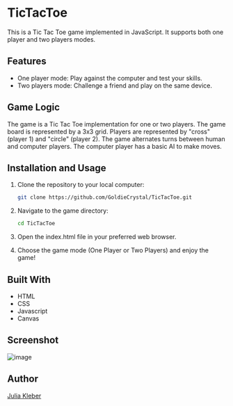 # TicTacToe

This is a Tic Tac Toe game implemented in JavaScript. It supports both one player and two players modes.

## Features

* One player mode: Play against the computer and test your skills.
* Two players mode: Challenge a friend and play on the same device.

## Game Logic

The game is a Tic Tac Toe implementation for one or two players.
The game board is represented by a 3x3 grid.
Players are represented by "cross" (player 1) and "circle" (player 2).
The game alternates turns between human and computer players.
The computer player has a basic AI to make moves.

## Installation and Usage

1. Clone the repository to your local computer:

   ```bash
   git clone https://github.com/GoldieCrystal/TicTacToe.git

2. Navigate to the game directory:
   
   ```bash
   cd TicTacToe

3. Open the index.html file in your preferred web browser.

4. Choose the game mode (One Player or Two Players) and enjoy the game!

## Built With

- HTML
- CSS
- Javascript
- Canvas

## Screenshot

![image](https://github.com/GoldieCrystal/TicTacToe/assets/142741980/925d3a92-0268-41c1-ac29-efec7117bf03)

## Author

[Julia Kleber](https://github.com/GoldieCrystal)
